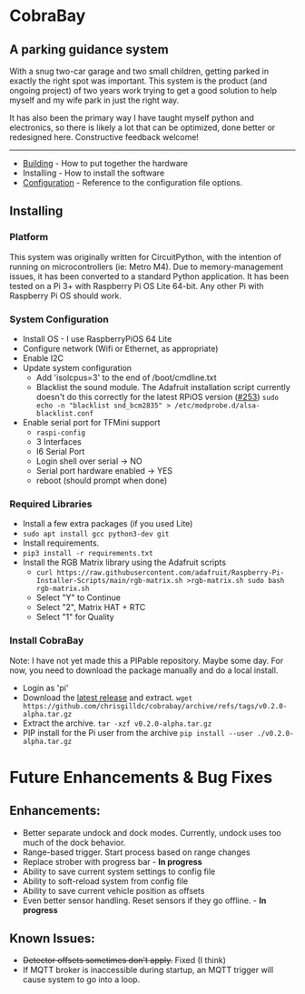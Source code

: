 # CobraBay
## A parking guidance system

With a snug two-car garage and two small children, getting parked in exactly the right spot was important. This system
is the product (and ongoing project) of two years work trying to get a good solution to help myself and my wife park in
just the right way.

It has also been the primary way I have taught myself python and electronics, so there is likely a lot that can be 
optimized, done better or redesigned here. Constructive feedback welcome!

---
* [Building](docs/HARDWARE.md) - How to put together the hardware
* Installing - How to install the software
* [Configuration](docs/CONFIG.md) - Reference to the configuration file options.

## Installing

### Platform

This system was originally written for CircuitPython, with the intention of running on microcontrollers (ie: Metro M4). Due to
memory-management issues, it has been converted to a standard Python application. It has been tested on a Pi 3+ with 
Raspberry Pi OS Lite 64-bit. Any other Pi with Raspberry Pi OS should work.

### System Configuration
* Install OS - I use RaspberryPiOS 64 Lite
* Configure network (Wifi or Ethernet, as appropriate)
* Enable I2C
* Update system configuration
  * Add 'isolcpus=3' to the end of /boot/cmdline.txt
  * Blacklist the sound module. The Adafruit installation script currently doesn't do this correctly for the latest RPiOS version ([#253](https://github.com/adafruit/Raspberry-Pi-Installer-Scripts/issues/253))
  ```sudo echo -n "blacklist snd_bcm2835" > /etc/modprobe.d/alsa-blacklist.conf```
* Enable serial port for TFMini support
  * ```raspi-config```
  * 3 Interfaces
  * I6 Serial Port
  * Login shell over serial -> NO
  * Serial port hardware enabled -> YES
  * reboot (should prompt when done)

### Required Libraries

* Install a few extra packages (if you used Lite)
* ```sudo apt install gcc python3-dev git```
* Install requirements.
* ```pip3 install -r requirements.txt```
* Install the RGB Matrix library using the Adafruit scripts
  * ```curl https://raw.githubusercontent.com/adafruit/Raspberry-Pi-Installer-Scripts/main/rgb-matrix.sh >rgb-matrix.sh sudo bash rgb-matrix.sh```
  * Select "Y" to Continue
  * Select "2", Matrix HAT + RTC
  * Select "1" for Quality

### Install CobraBay

Note: I have not yet made this a PIPable repository. Maybe some day. For now, you need to download the package manually 
and do a local install.
* Login as 'pi'
* Download the [latest release](https://github.com/chrisgilldc/cobrabay/releases/latest) and extract.
  ```wget https://github.com/chrisgilldc/cobrabay/archive/refs/tags/v0.2.0-alpha.tar.gz```
* Extract the archive.
  ```tar -xzf v0.2.0-alpha.tar.gz```
* PIP install for the Pi user from the archive
  ```pip install --user ./v0.2.0-alpha.tar.gz```

# Future Enhancements & Bug Fixes
## Enhancements:
* Better separate undock and dock modes. Currently, undock uses too much of the dock behavior.
* Range-based trigger. Start process based on range changes
* Replace strober with progress bar - **In progress**
* Ability to save current system settings to config file
* Ability to soft-reload system from config file
* Ability to save current vehicle position as offsets
* Even better sensor handling. Reset sensors if they go offline. - **In progress**


## Known Issues:
* ~~Detector offsets sometimes don't apply.~~ Fixed (I think)
* If MQTT broker is inaccessible during startup, an MQTT trigger will cause system to go into a loop.

